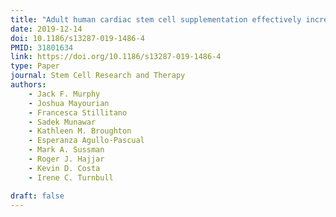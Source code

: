 ```yaml
---
title: "Adult human cardiac stem cell supplementation effectively increases contractile function and maturation in human engineered cardiac tissues"
date: 2019-12-14
doi: 10.1186/s13287-019-1486-4
PMID: 31801634
link: https://doi.org/10.1186/s13287-019-1486-4
type: Paper
journal: Stem Cell Research and Therapy
authors: 
    - Jack F. Murphy
    - Joshua Mayourian
    - Francesca Stillitano
    - Sadek Munawar
    - Kathleen M. Broughton
    - Esperanza Agullo-Pascual
    - Mark A. Sussman
    - Roger J. Hajjar
    - Kevin D. Costa
    - Irene C. Turnbull

draft: false
---
```



